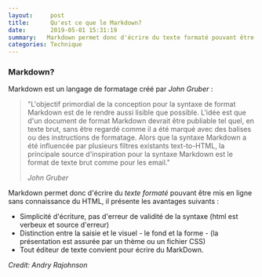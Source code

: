 ```yaml
---
layout:     post
title:      Qu'est ce que le Markdown?
date:       2019-05-01 15:31:19
summary:   Markdown permet donc d'écrire du texte formaté pouvant être mis en ligne sans connaissance du HTML
categories: Technique
---
```

### Markdown?

Markdown est un langage de formatage créé par *John Gruber* :


<blockquote>
  <p>
    "L'objectif primordial de la conception pour la syntaxe de format Markdown est de le rendre aussi lisible que possible. L'idée est que d'un document de format Markdown devrait être publiable tel quel, en texte brut, sans être regardé comme il a été marqué avec des balises ou des instructions de formatage. Alors que la syntaxe Markdown a été influencée par plusieurs filtres existants text-to-HTML, la principale source d'inspiration pour la syntaxe Markdown est le format de texte brut comme pour les email."
</p>
  <footer><cite title="Antoine de Saint-Exupéry">John Gruber</cite></footer>
</blockquote>

Markdown permet donc d'écrire du *texte formaté* pouvant être mis en ligne sans connaissance du HTML, il présente les avantages suivants :

* Simplicité d'écriture, pas d'erreur de validité de la syntaxe (html est verbeux et source d'erreur)
* Distinction entre la saisie et le visuel -  le fond et la forme - (la présentation est assurée par un thème ou un fichier CSS)
* Tout éditeur de texte convient pour écrire du MarkDown.
       

<footer><cite title="Workshop">Credit: Andry Rajohnson</cite></footer>